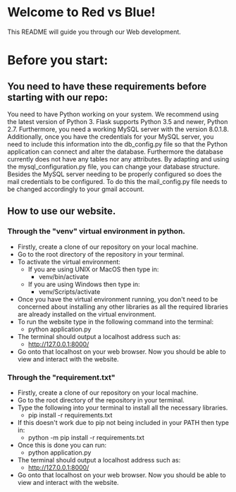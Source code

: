 # Welcome to Red vs Blue!

This README will guide you through our Web development.
# Before you start:

## You need to have these requirements before starting with our repo:
You need to have Python working on your system. We recommend using the latest version of Python 3. Flask supports Python 3.5 and newer, Python 2.7. Furthermore, you need a working MySQL server with the version 8.0.1.8. Additionally, once you have the credentials for your MySQL server, you need to include this information into the db_config.py file so that the Python application can connect and alter the database. Furthermore the database currently does not have any tables nor any attributes. By adapting and using the mysql_configuration.py file, you can change your database structure. Besides the MySQL server needing to be properly configured so does the mail credentials to be configured. To do this the mail_config.py file needs to be changed accordingly to your gmail account. 
## How to use our website.

### Through the "venv" virtual environment in python.
- Firstly, create a clone of our repository on your local machine.
- Go to the root directory of the repository in your terminal.
- To activate the virtual environment:
	- If you are using UNIX or MacOS then type in:
		- venv/bin/activate
	- If you are using Windows then type in:
		- venv/Scripts/activate
- Once you have the virtual environment running, you don't need to be concerned about installing any other libraries as all the required libraries are already installed on the virtual environment.
- To run the website type in the following command into the terminal:
	- python application.py
- The terminal should output a localhost address such as:
	- http://127.0.0.1:8000/
- Go onto that localhost on your web browser. Now you should be able to view and interact with the website.

### Through the "requirement.txt"
- Firstly, create a clone of our repository on your local machine.
- Go to the root directory of the repository in your terminal.
- Type the following into your terminal to install all the necessary libraries.
	- pip install -r requirements.txt
- If this doesn't work due to pip not being included in your PATH then type in:
	- python -m pip install -r requirements.txt
- Once this is done you can run:
	- python application.py
- The terminal should output a localhost address such as:
	- http://127.0.0.1:8000/
- Go onto that localhost on your web browser. Now you should be able to view and interact with the website.
